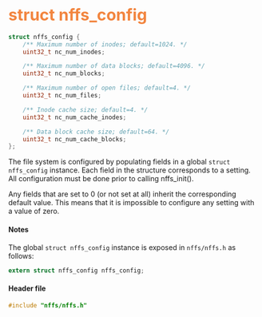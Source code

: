 ## <font color="F2853F" style="font-size:24pt">struct nffs\_config</font>

```c
struct nffs_config {
    /** Maximum number of inodes; default=1024. */
    uint32_t nc_num_inodes;

    /** Maximum number of data blocks; default=4096. */
    uint32_t nc_num_blocks;

    /** Maximum number of open files; default=4. */
    uint32_t nc_num_files;

    /** Inode cache size; default=4. */
    uint32_t nc_num_cache_inodes;

    /** Data block cache size; default=64. */
    uint32_t nc_num_cache_blocks;
};
```

The file system is configured by populating fields in a global `struct nffs_config` instance.  Each field in the structure corresponds to a setting.  All configuration must be done prior to calling nffs\_init().

Any fields that are set to 0 (or not set at all) inherit the corresponding default value.  This means that it is impossible to configure any setting with a value of zero.

#### Notes

The global `struct nffs_config` instance is exposed in `nffs/nffs.h` as follows:

```c
extern struct nffs_config nffs_config;
```

#### Header file

```c
#include "nffs/nffs.h"
```
